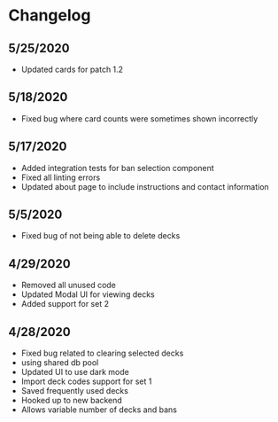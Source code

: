 # Changelog

## 5/25/2020

- Updated cards for patch 1.2

## 5/18/2020

- Fixed bug where card counts were sometimes shown incorrectly

## 5/17/2020

- Added integration tests for ban selection component
- Fixed all linting errors
- Updated about page to include instructions and contact information

## 5/5/2020

- Fixed bug of not being able to delete decks

## 4/29/2020

- Removed all unused code
- Updated Modal UI for viewing decks
- Added support for set 2

## 4/28/2020

- Fixed bug related to clearing selected decks
- using shared db pool
- Updated UI to use dark mode
- Import deck codes support for set 1
- Saved frequently used decks
- Hooked up to new backend
- Allows variable number of decks and bans
